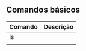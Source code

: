 
## Comandos básicos

| Comando | Descrição |
| ------- | --------- |
| ls      |           |
|         |           |
